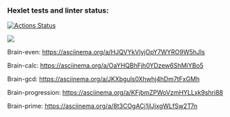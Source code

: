 ### Hexlet tests and linter status:
[![Actions Status](https://github.com/egorchiba/frontend-project-44/workflows/hexlet-check/badge.svg)](https://github.com/egorchiba/frontend-project-44/actions)

<a href="https://codeclimate.com/github/egorchiba/frontend-project-44/maintainability"><img src="https://api.codeclimate.com/v1/badges/5131a323ac9481057003/maintainability" /></a>

Brain-even:
https://asciinema.org/a/HJQVYkVlyjOpY7WYRO9W5hJIs

Brain-calc:
https://asciinema.org/a/OaYHQBhFjh0YDzew6ShMiYBo5

Brain-gcd:
https://asciinema.org/a/JKXbguls0Xhwhj4hDm7tFxGMh

Brain-progression:
https://asciinema.org/a/KFjbmZPWoVzmHYLLxk9shri88

Brain-prime:
 https://asciinema.org/a/8t3COgACj1jlJjxgWLfSw2T7n